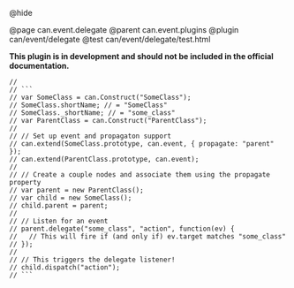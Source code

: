@hide

@page can.event.delegate
@parent can.event.plugins
@plugin can/event/delegate
@test can/event/delegate/test.html

**This plugin is in development and should not be included in the official documentation.**

	//
	// ```
	// var SomeClass = can.Construct("SomeClass");
	// SomeClass.shortName; // = "SomeClass"
	// SomeClass._shortName; // = "some_class"
	// var ParentClass = can.Construct("ParentClass");
	//
	// // Set up event and propagaton support
	// can.extend(SomeClass.prototype, can.event, { propagate: "parent" });
	// can.extend(ParentClass.prototype, can.event);
	//
	// // Create a couple nodes and associate them using the propagate property
	// var parent = new ParentClass();
	// var child = new SomeClass();
	// child.parent = parent;
	// 
	// // Listen for an event
	// parent.delegate("some_class", "action", function(ev) {
	//   // This will fire if (and only if) ev.target matches "some_class"
	// });
	// 
	// // This triggers the delegate listener!
	// child.dispatch("action");
	// ```
